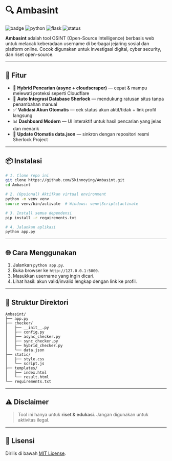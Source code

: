 
# 🔍 Ambasint

![badge](https://img.shields.io/badge/OSINT-Tool-blueviolet?style=for-the-badge)
![python](https://img.shields.io/badge/Python-3.9%2B-yellow?style=for-the-badge)
![flask](https://img.shields.io/badge/Flask-Web%20App-green?style=for-the-badge)
![status](https://img.shields.io/badge/Status-Active-brightgreen?style=for-the-badge)

**Ambasint** adalah tool OSINT (Open-Source Intelligence) berbasis web untuk melacak keberadaan username di berbagai jejaring sosial dan platform online. Cocok digunakan untuk investigasi digital, cyber security, dan riset open-source.

---

## 🚀 Fitur

- 🔁 **Hybrid Pencarian (async + cloudscraper)** — cepat & mampu melewati proteksi seperti Cloudflare
- 🧠 **Auto Integrasi Database Sherlock** — mendukung ratusan situs tanpa penambahan manual
- ✅ **Validasi Akun Otomatis** — cek status akun aktif/tidak + link profil langsung
- 📊 **Dashboard Modern** — UI interaktif untuk hasil pencarian yang jelas dan menarik
- 🔄 **Update Otomatis data.json** — sinkron dengan repositori resmi Sherlock Project

---

## 📦 Instalasi

```bash
# 1. Clone repo ini
git clone https://github.com/Skinnoying/Ambasint.git
cd Ambasint

# 2. (Opsional) Aktifkan virtual environment
python -m venv venv
source venv/bin/activate  # Windows: venv\Scripts\activate

# 3. Install semua dependensi
pip install -r requirements.txt

# 4. Jalankan aplikasi
python app.py
```

---

## 🌐 Cara Menggunakan

1. Jalankan `python app.py`.
2. Buka browser ke `http://127.0.0.1:5000`.
3. Masukkan username yang ingin dicari.
4. Lihat hasil: akun valid/invalid lengkap dengan link ke profil.

---

## 📁 Struktur Direktori

```
Ambasint/
├── app.py
├── checker/
│   ├── __init__.py
│   ├── config.py
│   ├── async_checker.py
│   ├── sync_checker.py
│   ├── hybrid_checker.py
│   └── data.json
├── static/
│   ├── style.css
│   └── script.js
├── templates/
│   ├── index.html
│   └── result.html
└── requirements.txt
```

---

## ⚠️ Disclaimer

> Tool ini hanya untuk **riset & edukasi**. Jangan digunakan untuk aktivitas ilegal.

---

## 📜 Lisensi

Dirilis di bawah [MIT License](LICENSE).
